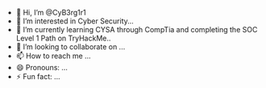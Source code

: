 - 👋 Hi, I’m @CyB3rg1r1
- 👀 I’m interested in Cyber Security...
- 🌱 I’m currently learning CYSA through CompTia and completing the SOC Level 1 Path on TryHackMe..
- 💞️ I’m looking to collaborate on ...
- 📫 How to reach me ...
- 😄 Pronouns: ...
- ⚡ Fun fact: ...

<!---
CyB3rg1r1/CyB3rg1r1 is a ✨ special ✨ repository because its `README.md` (this file) appears on your GitHub profile.
You can click the Preview link to take a look at your changes.
--->
